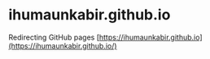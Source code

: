 # ihumaunkabir.github.io
Redirecting GitHub pages [https://ihumaunkabir.github.io](https://ihumaunkabir.github.io/)
